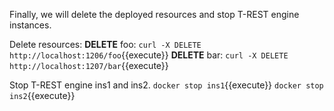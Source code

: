 <!--
 * @Descripttion: 
 * @Author: lzy
 * @Date: 2020-05-21 10:06:25
 * @LastEditors: lzy
 * @LastEditTime: 2020-05-21 11:35:38
--> 
Finally, we will delete the deployed resources and stop T-REST engine instances.

Delete resources:
**DELETE** foo: `curl -X DELETE http://localhost:1206/foo`{{execute}}
**DELETE** bar: `curl -X DELETE http://localhost:1207/bar`{{execute}}

Stop T-REST engine ins1 and ins2.
`docker stop ins1`{{execute}}
`docker stop ins2`{{execute}}